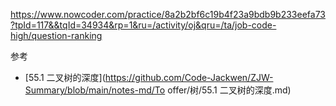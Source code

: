 https://www.nowcoder.com/practice/8a2b2bf6c19b4f23a9bdb9b233eefa73?tpId=117&&tqId=34934&rp=1&ru=/activity/oj&qru=/ta/job-code-high/question-ranking

参考

- [55.1 二叉树的深度](https://github.com/Code-Jackwen/ZJW-Summary/blob/main/notes-md/To offer/树/55.1 二叉树的深度.md)